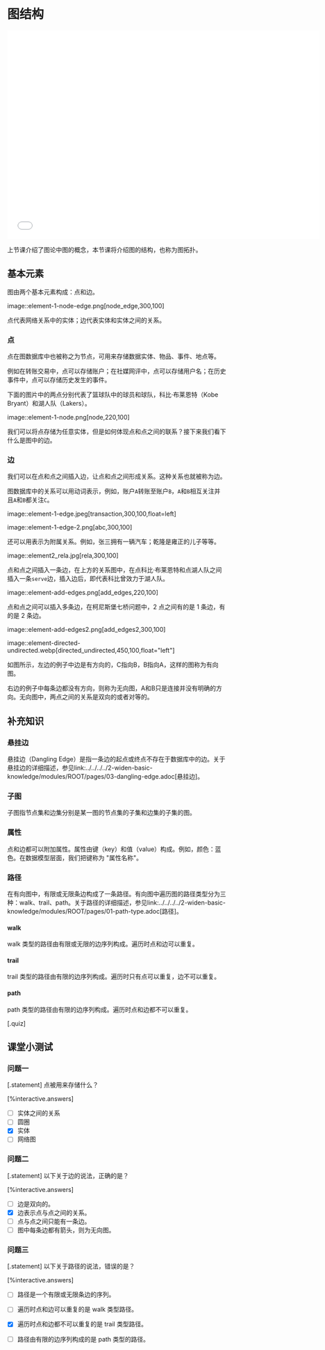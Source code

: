 # 图结构

<iframe src="//player.bilibili.com/player.html?aid=815684900&bvid=BV1ZG4y1q7J7&cid=837334766&page=1" scrolling="no" border="0" frameborder="no" framespacing="0" allowfullscreen="true" width="720px" height="480px"> </iframe>

上节课介绍了图论中图的概念，本节课将介绍图的结构，也称为图拓扑。

## 基本元素

图由两个基本元素构成：点和边。

image::element-1-node-edge.png[node_edge,300,100]

点代表网络关系中的实体；边代表实体和实体之间的关系。

### 点

点在图数据库中也被称之为节点，可用来存储数据实体、物品、事件、地点等。

例如在转账交易中，点可以存储账户；在社媒网评中，点可以存储用户名；在历史事件中，点可以存储历史发生的事件。

下面的图片中的两点分别代表了篮球队中的球员和球队，科比·布莱恩特（Kobe Bryant）和湖人队（Lakers）。

image::element-1-node.png[node,220,100]

我们可以将点存储为任意实体，但是如何体现点和点之间的联系？接下来我们看下什么是图中的边。

### 边

我们可以在点和点之间插入边，让点和点之间形成关系。这种关系也就被称为边。

图数据库中的关系可以用动词表示，例如，账户`A`转账至账户`B`，`A`和`B`相互关注并且`A`和`B`都关注`C`。

image::element-1-edge.jpeg[transaction,300,100,float=left]

image::element-1-edge-2.png[abc,300,100]


还可以用表示为附属关系。例如，张三拥有一辆汽车；乾隆是雍正的儿子等等。

image::element2_rela.jpg[rela,300,100]

点和点之间插入一条边，在上方的关系图中，在点科比·布莱恩特和点湖人队之间插入一条`serve`边，插入边后，即代表科比曾效力于湖人队。

image::element-add-edges.png[add_edges,220,100]


点和点之间可以插入多条边，在柯尼斯堡七桥问题中，2 点之间有的是 1 条边，有的是 2 条边。


image::element-add-edges2.png[add_edges2,300,100]

image::element-directed-undirected.webp[directed_undirected,450,100,float="left"]


如图所示，左边的例子中边是有方向的，C指向B，B指向A，这样的图称为有向图。

右边的例子中每条边都没有方向，则称为无向图，A和B只是连接并没有明确的方向。无向图中，两点之间的关系是双向的或者对等的。


## 补充知识

### 悬挂边

悬挂边（Dangling Edge）是指一条边的起点或终点不存在于数据库中的边。关于悬挂边的详细描述，参见link:../../../../2-widen-basic-knowledge/modules/ROOT/pages/03-dangling-edge.adoc[悬挂边]。

### 子图

子图指节点集和边集分别是某一图的节点集的子集和边集的子集的图。

### 属性

点和边都可以附加属性。属性由键（key）和值（value）构成。例如，颜色：蓝色。在数据模型层面，我们把键称为 "属性名称"。

### 路径

在有向图中，有限或无限条边构成了一条路径。有向图中遍历图的路径类型分为三种：walk、trail、path。关于路径的详细描述，参见link:../../../../2-widen-basic-knowledge/modules/ROOT/pages/01-path-type.adoc[路径]。

#### walk

walk 类型的路径由有限或无限的边序列构成。遍历时点和边可以重复。

#### trail

trail 类型的路径由有限的边序列构成。遍历时只有点可以重复，边不可以重复。

#### path

path 类型的路径由有限的边序列构成。遍历时点和边都不可以重复。

[.quiz]

## 课堂小测试

### 问题一

[.statement]
点被用来存储什么？

[%interactive.answers]
- [ ] 实体之间的关系
- [ ] 圆圈
- [x] 实体
- [ ] 网络图

### 问题二

[.statement]
以下关于边的说法，正确的是？

[%interactive.answers]
- [ ] 边是双向的。
- [x] 边表示点与点之间的关系。
- [ ] 点与点之间只能有一条边。
- [ ] 图中每条边都有箭头，则为无向图。

### 问题三

[.statement]
以下关于路径的说法，错误的是？

[%interactive.answers]
- [ ] 路径是一个有限或无限条边的序列。
- [ ] 遍历时点和边可以重复的是 walk 类型路径。
- [x] 遍历时点和边都不可以重复的是 trail 类型路径。
- [ ] 路径由有限的边序列构成的是 path 类型的路径。

